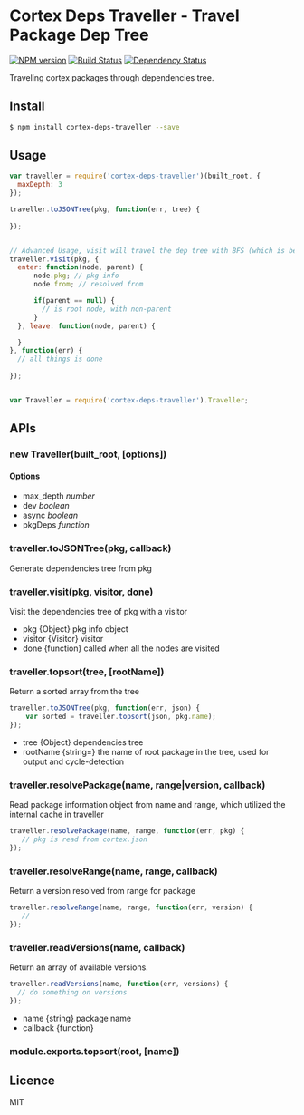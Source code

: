 # Cortex Deps Traveller - Travel Package Dep Tree
 [![NPM version](https://badge.fury.io/js/cortex-deps-traveller.svg)](http://badge.fury.io/js/cortex-deps-traveller) [![Build Status](https://travis-ci.org/cortexjs/cortex-deps-traveller.svg?branch=master)](https://travis-ci.org/cortexjs/cortex-deps-traveller) [![Dependency Status](https://gemnasium.com/cortexjs/cortex-deps-traveller.svg)](https://gemnasium.com/cortexjs/cortex-deps-traveller)

Traveling cortex packages through dependencies tree.

## Install

```bash
$ npm install cortex-deps-traveller --save
```

## Usage

```js
var traveller = require('cortex-deps-traveller')(built_root, {
  maxDepth: 3
});

traveller.toJSONTree(pkg, function(err, tree) {
  
});


// Advanced Usage, visit will travel the dep tree with BFS (which is better for performance)
traveller.visit(pkg, {
  enter: function(node, parent) {
      node.pkg; // pkg info
      node.from; // resolved from

      if(parent == null) {
        // is root node, with non-parent
      }
  }, leave: function(node, parent) {

  }
}, function(err) {
  // all things is done
  
});


var Traveller = require('cortex-deps-traveller').Traveller;
```

## APIs

### new Traveller(built_root, [options])

#### Options

* max_depth    _number_
* dev          _boolean_
* async        _boolean_
* pkgDeps      _function_


### traveller.toJSONTree(pkg, callback)

Generate dependencies tree from pkg

### traveller.visit(pkg, visitor, done)

Visit the dependencies tree of pkg with a visitor

* pkg {Object} pkg info object
* visitor {Visitor} visitor
* done {function} called when all the nodes are visited

### traveller.topsort(tree, [rootName])

Return a sorted array from the tree

```javascript
traveller.toJSONTree(pkg, function(err, json) {
    var sorted = traveller.topsort(json, pkg.name);
});
```

* tree {Object} dependencies tree
* rootName {string=} the name of root package in the tree, used for output and cycle-detection

### traveller.resolvePackage(name, range|version, callback)

Read package information object from name and range, which utilized the internal cache in traveller

```javascript
traveller.resolvePackage(name, range, function(err, pkg) {
   // pkg is read from cortex.json
});
```


### traveller.resolveRange(name, range, callback)

Return a version resolved from range for package

```javascript
traveller.resolveRange(name, range, function(err, version) {
   // 
});
```

### traveller.readVersions(name, callback)

Return an array of available versions.

```javascript
traveller.readVersions(name, function(err, versions) {
  // do something on versions
});
```

* name {string} package name
* callback {function}


### module.exports.topsort(root, [name])


## Licence

MIT
<!-- do not want to make nodeinit to complicated, you can edit this whenever you want. -->
